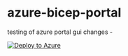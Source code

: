 # azure-bicep-portal
testing of azure portal gui changes - 

[![Deploy to Azure](https://aka.ms/deploytoazurebutton)](https://portal.azure.com/#blade/Microsoft_Azure_CreateUIDef/CustomDeploymentBlade/uri/https%3A%2F%2Fraw.githubusercontent.com%2Fluke-moss-dev%2Fazure-bicep-portal%2Fmain%2Fportal.json/uiFormDefinitionUri/https%3A%2F%2Fraw.githubusercontent.com%2Fluke-moss-dev%2Fazure-bicep-portal%2Fmain%2Fportal-ui.json)

